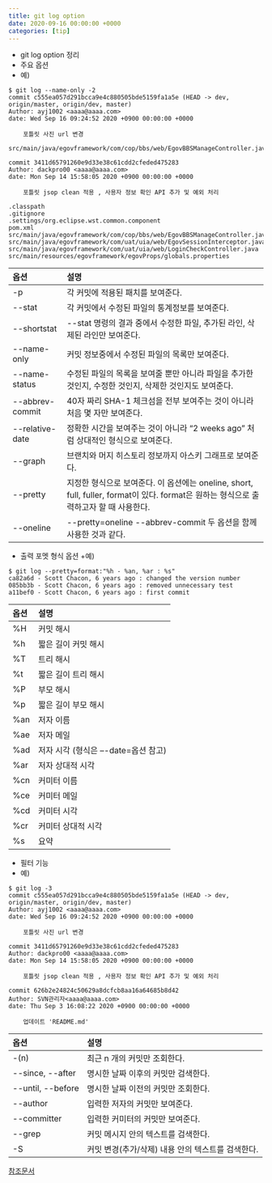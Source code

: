 ```yaml
---
title: git log option
date: 2020-09-16 00:00:00 +0000
categories: [tip]
---
```


+ git log option 정리
+ 주요 옵션
+ 예)

```
$ git log --name-only -2
commit c555ea057d291bcca9e4c880505bde5159fa1a5e (HEAD -> dev, origin/master, origin/dev, master)
Author: ayj1002 <aaaa@aaaa.com>
date: Wed Sep 16 09:24:52 2020 +0900 00:00:00 +0000

    포틀릿 사진 url 변경

src/main/java/egovframework/com/cop/bbs/web/EgovBBSManageController.java

commit 3411d65791260e9d33e38c61cdd2cfeded475283
Author: dackpro00 <aaaa@aaaa.com>
date: Mon Sep 14 15:58:05 2020 +0900 00:00:00 +0000

    포틀릿 jsop clean 적용 , 사용자 정보 확인 API 추가 및 예외 처리

.classpath
.gitignore
.settings/org.eclipse.wst.common.component
pom.xml
src/main/java/egovframework/com/cop/bbs/web/EgovBBSManageController.java
src/main/java/egovframework/com/uat/uia/web/EgovSessionInterceptor.java
src/main/java/egovframework/com/uat/uia/web/LoginCheckController.java
src/main/resources/egovframework/egovProps/globals.properties
```

|옵션|설명|
|:----|:-----|
|-p | 각 커밋에 적용된 패치를 보여준다.|
|--stat | 각 커밋에서 수정된 파일의 통계정보를 보여준다.|
|--shortstat | --stat 명령의 결과 중에서 수정한 파일, 추가된 라인, 삭제된 라인만 보여준다.|
|--name-only | 커밋 정보중에서 수정된 파일의 목록만 보여준다.|
|--name-status | 수정된 파일의 목록을 보여줄 뿐만 아니라 파일을 추가한 것인지, 수정한 것인지, 삭제한 것인지도 보여준다.|
|--abbrev-commit | 40자 짜리 SHA-1 체크섬을 전부 보여주는 것이 아니라 처음 몇 자만 보여준다.|
|--relative-date | 정확한 시간을 보여주는 것이 아니라 “2 weeks ago” 처럼 상대적인 형식으로 보여준다.| 00:00:00 +0000
|--graph | 브랜치와 머지 히스토리 정보까지 아스키 그래프로 보여준다.|
|--pretty | 지정한 형식으로 보여준다. 이 옵션에는 oneline, short, full, fuller, format이 있다. format은 원하는 형식으로 출력하고자 할 때 사용한다.|
|--oneline | --pretty=oneline --abbrev-commit 두 옵션을 함께 사용한 것과 같다.|

+ 출력 포멧 형식 옵션
+예)

```
$ git log --pretty=format:"%h - %an, %ar : %s"
ca82a6d - Scott Chacon, 6 years ago : changed the version number
085bb3b - Scott Chacon, 6 years ago : removed unnecessary test
a11bef0 - Scott Chacon, 6 years ago : first commit
```

|옵션|설명|
|:--|:--|
|%H | 커밋 해시|
|%h | 짧은 길이 커밋 해시|
|%T | 트리 해시|
|%t | 짧은 길이 트리 해시|
|%P | 부모 해시|
|%p | 짧은 길이 부모 해시|
|%an | 저자 이름|
|%ae | 저자 메일|
|%ad | 저자 시각 (형식은 –-date=옵션 참고)| 00:00:00 +0000
|%ar | 저자 상대적 시각|
|%cn | 커미터 이름|
|%ce | 커미터 메일|
|%cd | 커미터 시각|
|%cr | 커미터 상대적 시각|
|%s | 요약|


+ 필터 기능
+ 예)

```
$ git log -3
commit c555ea057d291bcca9e4c880505bde5159fa1a5e (HEAD -> dev, origin/master, origin/dev, master)
Author: ayj1002 <aaaa@aaaa.com>
date: Wed Sep 16 09:24:52 2020 +0900 00:00:00 +0000

    포틀릿 사진 url 변경

commit 3411d65791260e9d33e38c61cdd2cfeded475283
Author: dackpro00 <aaaa@aaaa.com>
date: Mon Sep 14 15:58:05 2020 +0900 00:00:00 +0000

    포틀릿 jsop clean 적용 , 사용자 정보 확인 API 추가 및 예외 처리

commit 626b2e24824c50629a8dcfcb8aa16a64685b8d42
Author: SVN관리자<aaaa@aaaa.com>
date: Thu Sep 3 16:08:22 2020 +0900 00:00:00 +0000

    업데이트 'README.md'

```

|옵션|설명|
|:---|:---|
|-(n) | 최근 n 개의 커밋만 조회한다.|
|--since, --after | 명시한 날짜 이후의 커밋만 검색한다.|
|--until, --before | 명시한 날짜 이전의 커밋만 조회한다.|
|--author | 입력한 저자의 커밋만 보여준다.|
|--committer | 입력한 커미터의 커밋만 보여준다.|
|--grep | 커밋 메시지 안의 텍스트를 검색한다.|
|-S | 커밋 변경(추가/삭제) 내용 안의 텍스트를 검색한다.|


[참조문서](https://git-scm.com/book/ko/v2/Git%EC%9D%98-%EA%B8%B0%EC%B4%88-%EC%BB%A4%EB%B0%8B-%ED%9E%88%EC%8A%A4%ED%86%A0%EB%A6%AC-%EC%A1%B0%ED%9A%8C%ED%95%98%EA%B8%B0)
